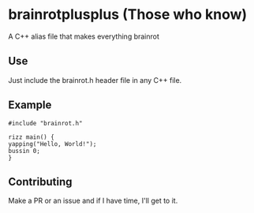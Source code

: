 # brainrotplusplus (Those who know)

A C++ alias file that makes everything brainrot

## Use

Just include the brainrot.h header file in any C++ file.

## Example

```
#include "brainrot.h"

rizz main() {
yapping("Hello, World!");
bussin 0;
}
```

## Contributing

Make a PR or an issue and if I have time, I'll get to it.
